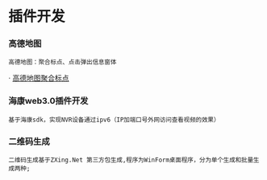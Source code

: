 # 插件开发

### 高德地图 
    高德地图：聚合标点、点击弹出信息窗体
    
   · [高德地图聚合标点](http://map.hubert.gq/Index.html)
    
### 海康web3.0插件开发
    基于海康sdk，实现NVR设备通过ipv6（IP加端口号外网访问查看视频的效果）

### 二维码生成
    二维码生成基于ZXing.Net 第三方包生成,程序为WinForm桌面程序，分为单个生成和批量生成两种;
